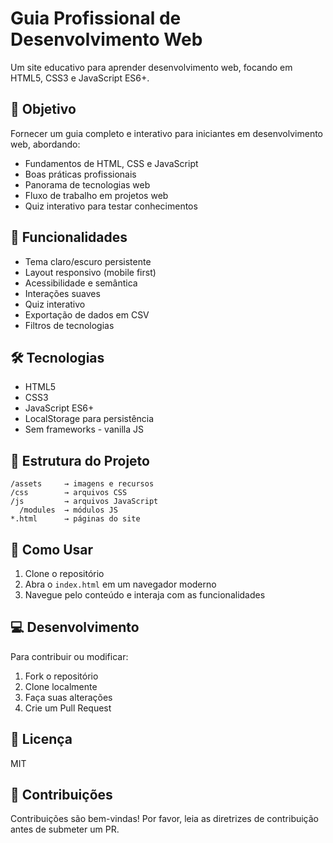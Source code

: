 # Guia Profissional de Desenvolvimento Web

Um site educativo para aprender desenvolvimento web, focando em HTML5, CSS3 e JavaScript ES6+.

## 🎯 Objetivo

Fornecer um guia completo e interativo para iniciantes em desenvolvimento web, abordando:

- Fundamentos de HTML, CSS e JavaScript
- Boas práticas profissionais
- Panorama de tecnologias web
- Fluxo de trabalho em projetos web
- Quiz interativo para testar conhecimentos

## 🚀 Funcionalidades

- Tema claro/escuro persistente
- Layout responsivo (mobile first)
- Acessibilidade e semântica
- Interações suaves
- Quiz interativo
- Exportação de dados em CSV
- Filtros de tecnologias

## 🛠️ Tecnologias

- HTML5
- CSS3
- JavaScript ES6+
- LocalStorage para persistência
- Sem frameworks - vanilla JS

## 📁 Estrutura do Projeto

```
/assets     → imagens e recursos
/css        → arquivos CSS
/js         → arquivos JavaScript
  /modules  → módulos JS
*.html      → páginas do site
```

## 🌟 Como Usar

1. Clone o repositório
2. Abra o `index.html` em um navegador moderno
3. Navegue pelo conteúdo e interaja com as funcionalidades

## 💻 Desenvolvimento

Para contribuir ou modificar:

1. Fork o repositório
2. Clone localmente
3. Faça suas alterações
4. Crie um Pull Request

## 📜 Licença

MIT

## 🤝 Contribuições

Contribuições são bem-vindas! Por favor, leia as diretrizes de contribuição antes de submeter um PR.
